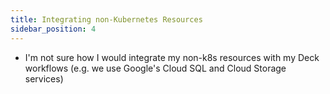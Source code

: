 ```yaml
---
title: Integrating non-Kubernetes Resources
sidebar_position: 4
---
```

* I'm not sure how I would integrate my non-k8s resources with my Deck workflows (e.g. we use Google's Cloud SQL and Cloud Storage services)